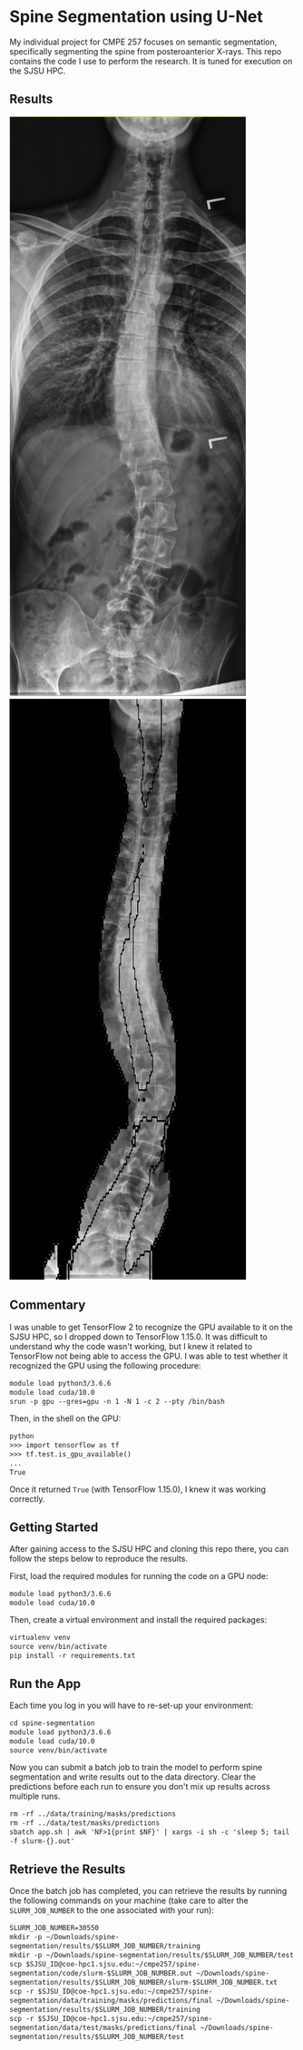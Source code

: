# Spine Segmentation using U-Net

My individual project for CMPE 257 focuses on semantic segmentation, specifically segmenting the spine from posteroanterior X-rays. This repo contains the code I use to perform the research. It is tuned for execution on the SJSU HPC.

## Results

![Input](report/images/image128-input.jpg)
![Output](report/images/image128-output.png)

## Commentary

I was unable to get TensorFlow 2 to recognize the GPU available to it on the SJSU HPC, so I dropped down to TensorFlow 1.15.0. It was difficult to understand why the code wasn't working, but I knew it related to TensorFlow not being able to access the GPU. I was able to test whether it recognized the GPU using the following procedure:

```shell
module load python3/3.6.6
module load cuda/10.0
srun -p gpu --gres=gpu -n 1 -N 1 -c 2 --pty /bin/bash
```

Then, in the shell on the GPU:

```shell
python
>>> import tensorflow as tf
>>> tf.test.is_gpu_available()
...
True
```

Once it returned `True` (with TensorFlow 1.15.0), I knew it was working correctly. 

## Getting Started

After gaining access to the SJSU HPC and cloning this repo there, you can follow the steps below to reproduce the results.

First, load the required modules for running the code on a GPU node:

```shell
module load python3/3.6.6
module load cuda/10.0
```

Then, create a virtual environment and install the required packages:

```shell
virtualenv venv
source venv/bin/activate
pip install -r requirements.txt
```

## Run the App

Each time you log in you will have to re-set-up your environment:

```shell
cd spine-segmentation
module load python3/3.6.6
module load cuda/10.0
source venv/bin/activate
```

Now you can submit a batch job to train the model to perform spine segmentation and write results out to the data directory. Clear the predictions before each run to ensure you don't mix up results across multiple runs.

```shell
rm -rf ../data/training/masks/predictions
rm -rf ../data/test/masks/predictions
sbatch app.sh | awk 'NF>1{print $NF}' | xargs -i sh -c 'sleep 5; tail -f slurm-{}.out'
```

## Retrieve the Results

Once the batch job has completed, you can retrieve the results by running the following commands on your machine (take care to alter the `SLURM_JOB_NUMBER` to the one associated with your run):

```shell
SLURM_JOB_NUMBER=30550
mkdir -p ~/Downloads/spine-segmentation/results/$SLURM_JOB_NUMBER/training
mkdir -p ~/Downloads/spine-segmentation/results/$SLURM_JOB_NUMBER/test
scp $SJSU_ID@coe-hpc1.sjsu.edu:~/cmpe257/spine-segmentation/code/slurm-$SLURM_JOB_NUMBER.out ~/Downloads/spine-segmentation/results/$SLURM_JOB_NUMBER/slurm-$SLURM_JOB_NUMBER.txt
scp -r $SJSU_ID@coe-hpc1.sjsu.edu:~/cmpe257/spine-segmentation/data/training/masks/predictions/final ~/Downloads/spine-segmentation/results/$SLURM_JOB_NUMBER/training
scp -r $SJSU_ID@coe-hpc1.sjsu.edu:~/cmpe257/spine-segmentation/data/test/masks/predictions/final ~/Downloads/spine-segmentation/results/$SLURM_JOB_NUMBER/test
```